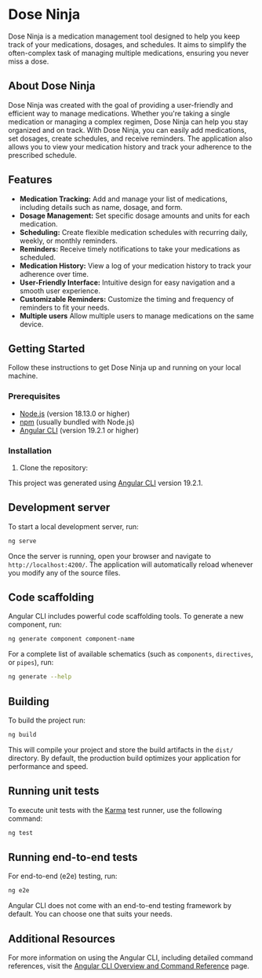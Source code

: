 # Dose Ninja

Dose Ninja is a medication management tool designed to help you keep track of your medications, dosages, and schedules. It aims to simplify the often-complex task of managing multiple medications, ensuring you never miss a dose.

## About Dose Ninja

Dose Ninja was created with the goal of providing a user-friendly and efficient way to manage medications. Whether you're taking a single medication or managing a complex regimen, Dose Ninja can help you stay organized and on track. With Dose Ninja, you can easily add medications, set dosages, create schedules, and receive reminders. The application also allows you to view your medication history and track your adherence to the prescribed schedule.

## Features

*   **Medication Tracking:** Add and manage your list of medications, including details such as name, dosage, and form.
*   **Dosage Management:** Set specific dosage amounts and units for each medication.
*   **Scheduling:** Create flexible medication schedules with recurring daily, weekly, or monthly reminders.
*   **Reminders:** Receive timely notifications to take your medications as scheduled.
*   **Medication History:** View a log of your medication history to track your adherence over time.
*   **User-Friendly Interface:** Intuitive design for easy navigation and a smooth user experience.
*   **Customizable Reminders:** Customize the timing and frequency of reminders to fit your needs.
*   **Multiple users** Allow multiple users to manage medications on the same device.

## Getting Started

Follow these instructions to get Dose Ninja up and running on your local machine.

### Prerequisites

*   [Node.js](https://nodejs.org/) (version 18.13.0 or higher)
*   [npm](https://www.npmjs.com/) (usually bundled with Node.js)
*   [Angular CLI](https://angular.io/cli) (version 19.2.1 or higher)

### Installation

1.  Clone the repository:

    

This project was generated using [Angular CLI](https://github.com/angular/angular-cli) version 19.2.1.

## Development server

To start a local development server, run:

```bash
ng serve
```

Once the server is running, open your browser and navigate to `http://localhost:4200/`. The application will automatically reload whenever you modify any of the source files.

## Code scaffolding

Angular CLI includes powerful code scaffolding tools. To generate a new component, run:

```bash
ng generate component component-name
```

For a complete list of available schematics (such as `components`, `directives`, or `pipes`), run:

```bash
ng generate --help
```

## Building

To build the project run:

```bash
ng build
```

This will compile your project and store the build artifacts in the `dist/` directory. By default, the production build optimizes your application for performance and speed.

## Running unit tests

To execute unit tests with the [Karma](https://karma-runner.github.io) test runner, use the following command:

```bash
ng test
```

## Running end-to-end tests

For end-to-end (e2e) testing, run:

```bash
ng e2e
```

Angular CLI does not come with an end-to-end testing framework by default. You can choose one that suits your needs.

## Additional Resources

For more information on using the Angular CLI, including detailed command references, visit the [Angular CLI Overview and Command Reference](https://angular.dev/tools/cli) page.
